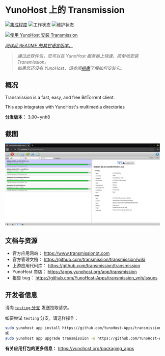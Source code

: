 <!--
注意：此 README 由 <https://github.com/YunoHost/apps/tree/master/tools/readme_generator> 自动生成
请勿手动编辑。
-->

# YunoHost 上的 Transmission

[![集成程度](https://apps.yunohost.org/badge/integration/transmission)](https://ci-apps.yunohost.org/ci/apps/transmission/)
![工作状态](https://apps.yunohost.org/badge/state/transmission)
![维护状态](https://apps.yunohost.org/badge/maintained/transmission)

[![使用 YunoHost 安装 Transmission](https://install-app.yunohost.org/install-with-yunohost.svg)](https://install-app.yunohost.org/?app=transmission)

*[阅读此 README 的其它语言版本。](./ALL_README.md)*

> *通过此软件包，您可以在 YunoHost 服务器上快速、简单地安装 Transmission。*  
> *如果您还没有 YunoHost，请参阅[指南](https://yunohost.org/install)了解如何安装它。*

## 概况

Transmission is a fast, easy, and free BitTorrent client.

This app integrates with YunoHost's multimedia directories


**分发版本：** 3.00~ynh8

## 截图

![Transmission 的截图](./doc/screenshots/transmission.jpg)

## 文档与资源

- 官方应用网站： <https://www.transmissionbt.com>
- 官方管理文档： <https://github.com/transmission/transmission/wiki>
- 上游应用代码库： <https://github.com/transmission/transmission>
- YunoHost 商店： <https://apps.yunohost.org/app/transmission>
- 报告 bug： <https://github.com/YunoHost-Apps/transmission_ynh/issues>

## 开发者信息

请向 [`testing` 分支](https://github.com/YunoHost-Apps/transmission_ynh/tree/testing) 发送拉取请求。

如要尝试 `testing` 分支，请这样操作：

```bash
sudo yunohost app install https://github.com/YunoHost-Apps/transmission_ynh/tree/testing --debug
或
sudo yunohost app upgrade transmission -u https://github.com/YunoHost-Apps/transmission_ynh/tree/testing --debug
```

**有关应用打包的更多信息：** <https://yunohost.org/packaging_apps>
